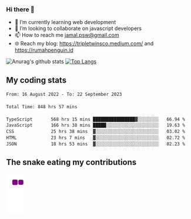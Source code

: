 ### Hi there 👋

<!--
**padepokanpenguin/padepokanpenguin** is a ✨ _special_ ✨ repository because its `README.md` (this file) appears on your GitHub profile.
-->

- 🌱 I’m currently learning  web development
- 👯 I’m looking to collaborate on javascript developers
- 📫 How to reach me jamal.psw@gmail.com
- 🌐 Reach my blog:
   https://tripletwinsco.medium.com/ and
   https://rumahpenguin.id

![Anurag's github stats](https://github-readme-stats.vercel.app/api?username=padepokanpenguin&count_private=true&disable_animations=false&show_icons=true&theme=default)
[![Top Langs](https://github-readme-stats.vercel.app/api/top-langs/?username=padepokanpenguin&theme=default&layout=compact)](https://github.com/padepokanpenguin)

## My coding stats

<!--START_SECTION:waka-->

```txt
From: 16 August 2022 - To: 22 September 2023

Total Time: 848 hrs 57 mins

TypeScript       568 hrs 15 mins ████████████████▓░░░░░░░░   66.94 %
JavaScript       166 hrs 38 mins █████░░░░░░░░░░░░░░░░░░░░   19.63 %
CSS              25 hrs 38 mins  ▓░░░░░░░░░░░░░░░░░░░░░░░░   03.02 %
HTML             23 hrs 7 mins   ▓░░░░░░░░░░░░░░░░░░░░░░░░   02.72 %
JSON             18 hrs 53 mins  ▓░░░░░░░░░░░░░░░░░░░░░░░░   02.23 %
```

<!--END_SECTION:waka-->


## The snake eating my contributions
![snake gif](https://github.com/padepokanpenguin/padepokanpenguin/blob/output/github-contribution-grid-snake.gif)
